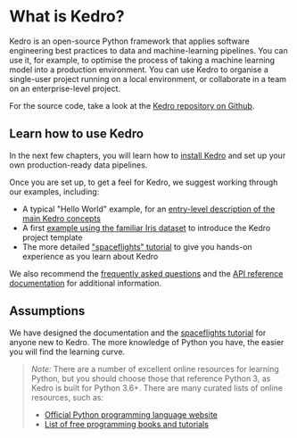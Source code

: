 # What is Kedro?

Kedro is an open-source Python framework that applies software engineering best practices to data and machine-learning pipelines.  You can use it, for example, to optimise the process of taking a machine learning model into a production environment. You can use Kedro to organise a single-user project running on a local environment, or collaborate in a team on an enterprise-level project.

For the source code, take a look at the [Kedro repository on Github](https://github.com/quantumblacklabs/kedro).

## Learn how to use Kedro

In the next few chapters, you will learn how to [install Kedro](../02_get_started/01_prerequisites.md) and set up your own production-ready data pipelines.

Once you are set up, to get a feel for Kedro, we suggest working through our examples, including:

-   A typical "Hello World" example, for an [entry-level description of the main Kedro concepts](../02_get_started/03_hello_kedro.md)
-   A first [example using the familiar Iris dataset](../02_get_started/05_example_project.md) to introduce the Kedro project template
-   The more detailed ["spaceflights" tutorial](../03_tutorial/01_spaceflights_tutorial.md) to give you hands-on experience as you learn about Kedro


We also recommend the [frequently asked questions](../11_faq/01_faq.md) and the [API reference documentation](/kedro.rst) for additional information.

## Assumptions

We have designed the documentation and the [spaceflights tutorial](../03_tutorial/01_spaceflights_tutorial.md) for anyone new to Kedro. The more knowledge of Python you have, the easier you will find the learning curve.

> *Note:* There are a number of excellent online resources for learning Python, but you should choose those that reference Python 3, as Kedro is built for Python 3.6+. There are many curated lists of online resources, such as:
>
> -   [Official Python programming language website](https://www.python.org/)
> -   [List of free programming books and tutorials](https://github.com/EbookFoundation/free-programming-books/blob/master/free-programming-books.md#python)
